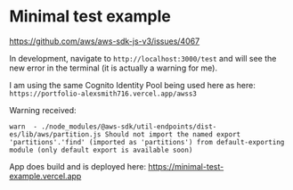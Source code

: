 # Minimal test example

https://github.com/aws/aws-sdk-js-v3/issues/4067

In development, navigate to `http://localhost:3000/test` and will see the new error in the terminal (it is actually a warning for me).

I am using the same Cognito Identity Pool being used here as here: `https://portfolio-alexsmith716.vercel.app/awss3`

Warning received:

`warn  - ./node_modules/@aws-sdk/util-endpoints/dist-es/lib/aws/partition.js
Should not import the named export 'partitions'.'find' (imported as 'partitions') from default-exporting module (only default export is available soon)`

App does build and is deployed here: https://minimal-test-example.vercel.app
